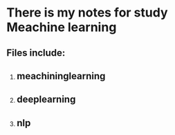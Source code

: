# There is my notes  for study Meachine learning

## Files include:
1. meachininglearning
   ----------------     
2. deeplearning
   ---------------
3. nlp
   ---------------

